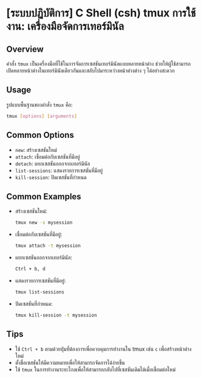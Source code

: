 # [ระบบปฏิบัติการ] C Shell (csh) tmux การใช้งาน: เครื่องมือจัดการเทอร์มินัล

## Overview
คำสั่ง `tmux` เป็นเครื่องมือที่ใช้ในการจัดการเซสชันเทอร์มินัลแบบหลายหน้าต่าง ช่วยให้ผู้ใช้สามารถเปิดหลายหน้าต่างในเทอร์มินัลเดียวกันและสลับไปมาระหว่างหน้าต่างต่าง ๆ ได้อย่างสะดวก

## Usage
รูปแบบพื้นฐานของคำสั่ง `tmux` คือ:

```bash
tmux [options] [arguments]
```

## Common Options
- `new`: สร้างเซสชันใหม่
- `attach`: เชื่อมต่อกับเซสชันที่มีอยู่
- `detach`: แยกเซสชันออกจากเทอร์มินัล
- `list-sessions`: แสดงรายการเซสชันที่มีอยู่
- `kill-session`: ปิดเซสชันที่กำหนด

## Common Examples
- สร้างเซสชันใหม่:
  ```bash
  tmux new -s mysession
  ```

- เชื่อมต่อกับเซสชันที่มีอยู่:
  ```bash
  tmux attach -t mysession
  ```

- แยกเซสชันออกจากเทอร์มินัล:
  ```bash
  Ctrl + b, d
  ```

- แสดงรายการเซสชันที่มีอยู่:
  ```bash
  tmux list-sessions
  ```

- ปิดเซสชันที่กำหนด:
  ```bash
  tmux kill-session -t mysession
  ```

## Tips
- ใช้ `Ctrl + b` ตามด้วยปุ่มที่ต้องการเพื่อควบคุมการทำงานใน tmux เช่น `c` เพื่อสร้างหน้าต่างใหม่
- ตั้งชื่อเซสชันให้มีความหมายเพื่อให้สามารถจัดการได้ง่ายขึ้น
- ใช้ `tmux` ในการทำงานระยะไกลเพื่อให้สามารถกลับไปที่เซสชันเดิมได้เมื่อเชื่อมต่อใหม่